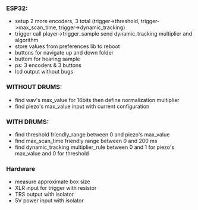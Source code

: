 ### ESP32:

-   setup 2 more encoders, 3 total (trigger->threshold, trigger->max_scan_time, trigger->dynamic_tracking)
-   trigger call player->trigger_sample send dynamic_tracking multiplier and algorithm
-   store values from preferences lib to reboot
-   buttons for navigate up and down folder
-   buttom for hearing sample
-   ps: 3 encoders & 3 buttons
-   lcd output without bugs

### WITHOUT DRUMS:

-   find wav's max_value for 16bits then define normalization multiplier
-   find piezo's max_value input with current configuration

### WITH DRUMS:

-   find threshold friendly_range between 0 and piezo's max_value
-   find max_scan_time friendly range between 0 and 200 ms
-   find dynamic_tracking multiplier_rule between 0 and 1 for piezo's max_value and 0 for threshold

### Hardware

-   measure approximate box size
-   XLR input for trigger with resistor
-   TRS output with isolator
-   5V power input with isolator

